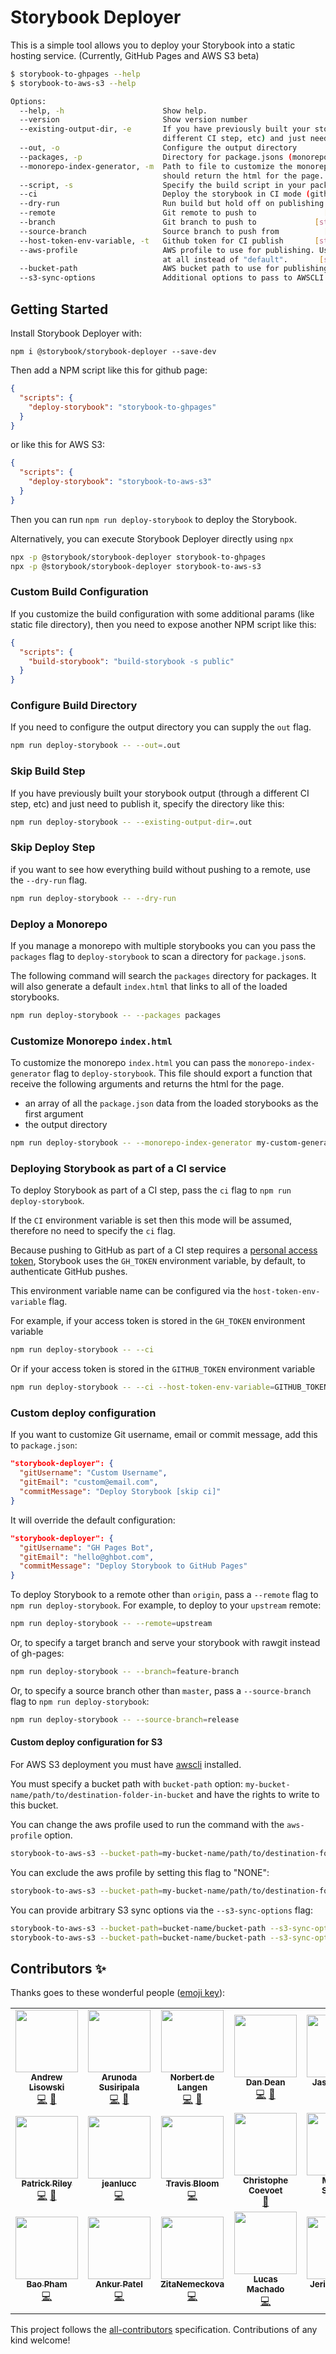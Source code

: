 # Storybook Deployer

This is a simple tool allows you to deploy your Storybook into a static hosting service. (Currently, GitHub Pages and AWS S3 beta)

```sh
$ storybook-to-ghpages --help
$ storybook-to-aws-s3 --help

Options:
  --help, -h                      Show help.                                             [boolean]
  --version                       Show version number                                    [boolean]
  --existing-output-dir, -e       If you have previously built your storybook output (through a
                                  different CI step, etc) and just need to publish it     [string]
  --out, -o                       Configure the output directory                          [string]
  --packages, -p                  Directory for package.jsons (monorepo support)          [string]
  --monorepo-index-generator, -m  Path to file to customize the monorepo index.html. This function
                                  should return the html for the page.                    [string]
  --script, -s                    Specify the build script in your package.json           [string]
  --ci                            Deploy the storybook in CI mode (github only)          [boolean]
  --dry-run                       Run build but hold off on publishing                   [boolean]
  --remote                        Git remote to push to               [string] [default: "origin"]
  --branch                        Git branch to push to             [string] [default: "gh-pages"]
  --source-branch                 Source branch to push from          [string] [default: "master"]
  --host-token-env-variable, -t   Github token for CI publish       [string] [default: "GH_TOKEN"]
  --aws-profile                   AWS profile to use for publishing. Use NONE to use no profile
                                  at all instead of "default".       [string] [default: "default"]
  --bucket-path                   AWS bucket path to use for publishing                   [string]
  --s3-sync-options               Additional options to pass to AWSCLI s3 sync            [string]
```

## Getting Started

Install Storybook Deployer with:

```
npm i @storybook/storybook-deployer --save-dev
```

Then add a NPM script like this for github page:

```json
{
  "scripts": {
    "deploy-storybook": "storybook-to-ghpages"
  }
}
```

or like this for AWS S3:

```json
{
  "scripts": {
    "deploy-storybook": "storybook-to-aws-s3"
  }
}
```

Then you can run `npm run deploy-storybook` to deploy the Storybook.

Alternatively, you can execute Storybook Deployer directly using `npx`

```sh
npx -p @storybook/storybook-deployer storybook-to-ghpages
npx -p @storybook/storybook-deployer storybook-to-aws-s3
```

### Custom Build Configuration

If you customize the build configuration with some additional params (like static file directory), then you need to expose another NPM script like this:

```json
{
  "scripts": {
    "build-storybook": "build-storybook -s public"
  }
}
```

### Configure Build Directory

If you need to configure the output directory you can supply the `out` flag.

```sh
npm run deploy-storybook -- --out=.out
```

### Skip Build Step

If you have previously built your storybook output (through a different CI step, etc) and just need to publish it, specify the directory like this:

```sh
npm run deploy-storybook -- --existing-output-dir=.out
```

### Skip Deploy Step

if you want to see how everything build without pushing to a remote, use the `--dry-run` flag.

```sh
npm run deploy-storybook -- --dry-run
```

### Deploy a Monorepo

If you manage a monorepo with multiple storybooks you can you pass the `packages` flag to `deploy-storybook` to scan a directory for `package.json`s.

The following command will search the `packages` directory for packages. It will also generate a default `index.html` that links to all of the loaded storybooks.

```sh
npm run deploy-storybook -- --packages packages
```

### Customize Monorepo `index.html`

To customize the monorepo `index.html` you can pass the `monorepo-index-generator` flag to `deploy-storybook`. This file should export a function that receive the following arguments and returns the html for the page.

- an array of all the `package.json` data from the loaded storybooks as the first argument
- the output directory

```sh
npm run deploy-storybook -- --monorepo-index-generator my-custom-generator.js
```

### Deploying Storybook as part of a CI service

To deploy Storybook as part of a CI step, pass the `ci` flag to `npm run deploy-storybook`.

If the `CI` environment variable is set then this mode will be assumed, therefore no need to specify the `ci` flag.

Because pushing to GitHub as part of a CI step requires a [personal access token](https://github.com/blog/1509-personal-api-tokens), Storybook uses the `GH_TOKEN` environment variable, by default, to authenticate GitHub pushes.

This environment variable name can be configured via the `host-token-env-variable` flag.

For example, if your access token is stored in the `GH_TOKEN` environment variable

```sh
npm run deploy-storybook -- --ci
```

Or if your access token is stored in the `GITHUB_TOKEN` environment variable

```sh
npm run deploy-storybook -- --ci --host-token-env-variable=GITHUB_TOKEN
```

### Custom deploy configuration

If you want to customize Git username, email or commit message, add this to `package.json`:

```json
"storybook-deployer": {
  "gitUsername": "Custom Username",
  "gitEmail": "custom@email.com",
  "commitMessage": "Deploy Storybook [skip ci]"
}
```

It will override the default configuration:

```json
"storybook-deployer": {
  "gitUsername": "GH Pages Bot",
  "gitEmail": "hello@ghbot.com",
  "commitMessage": "Deploy Storybook to GitHub Pages"
}
```

To deploy Storybook to a remote other than `origin`, pass a `--remote` flag to `npm run deploy-storybook`.
For example, to deploy to your `upstream` remote:

```sh
npm run deploy-storybook -- --remote=upstream
```

Or, to specify a target branch and serve your storybook with rawgit instead of gh-pages:

```sh
npm run deploy-storybook -- --branch=feature-branch
```

Or, to specify a source branch other than `master`, pass a `--source-branch` flag to `npm run deploy-storybook`:

```sh
npm run deploy-storybook -- --source-branch=release
```

#### Custom deploy configuration for S3

For AWS S3 deployment you must have [awscli](https://docs.aws.amazon.com/cli/latest/userguide/installing.html) installed.

You must specify a bucket path with `bucket-path` option: `my-bucket-name/path/to/destination-folder-in-bucket` and have the rights to write to this bucket.

You can change the aws profile used to run the command with the `aws-profile` option.

```sh
storybook-to-aws-s3 --bucket-path=my-bucket-name/path/to/destination-folder-in-bucket --aws-profile=myprofile
```

You can exclude the aws profile by setting this flag to "NONE":

```sh
storybook-to-aws-s3 --bucket-path=my-bucket-name/path/to/destination-folder-in-bucket --aws-profile=NONE
```

You can provide arbitrary S3 sync options via the `--s3-sync-options` flag:

```sh
storybook-to-aws-s3 --bucket-path=bucket-name/bucket-path --s3-sync-options=--acl=public-read
storybook-to-aws-s3 --bucket-path=bucket-name/bucket-path --s3-sync-options="--acl=public-read --quiet"
```

## Contributors ✨

Thanks goes to these wonderful people ([emoji key](https://allcontributors.org/docs/en/emoji-key)):

<!-- ALL-CONTRIBUTORS-LIST:START - Do not remove or modify this section -->
<!-- prettier-ignore-start -->
<!-- markdownlint-disable -->
<table>
  <tr>
    <td align="center"><a href="http://hipstersmoothie.com"><img src="https://avatars3.githubusercontent.com/u/1192452?v=4?s=100" width="100px;" alt=""/><br /><sub><b>Andrew Lisowski</b></sub></a><br /><a href="https://github.com/storybookjs/storybook-deployer/commits?author=hipstersmoothie" title="Code">💻</a> <a href="https://github.com/storybookjs/storybook-deployer/commits?author=hipstersmoothie" title="Documentation">📖</a></td>
    <td align="center"><a href="https://arunoda.me"><img src="https://avatars1.githubusercontent.com/u/50838?v=4?s=100" width="100px;" alt=""/><br /><sub><b>Arunoda Susiripala</b></sub></a><br /><a href="https://github.com/storybookjs/storybook-deployer/commits?author=arunoda" title="Code">💻</a> <a href="https://github.com/storybookjs/storybook-deployer/commits?author=arunoda" title="Documentation">📖</a></td>
    <td align="center"><a href="https://github.com/ndelangen"><img src="https://avatars2.githubusercontent.com/u/3070389?v=4?s=100" width="100px;" alt=""/><br /><sub><b>Norbert de Langen</b></sub></a><br /><a href="https://github.com/storybookjs/storybook-deployer/commits?author=ndelangen" title="Code">💻</a> <a href="https://github.com/storybookjs/storybook-deployer/commits?author=ndelangen" title="Documentation">📖</a></td>
    <td align="center"><a href="https://dandean.com"><img src="https://avatars3.githubusercontent.com/u/18332?v=4?s=100" width="100px;" alt=""/><br /><sub><b>Dan Dean</b></sub></a><br /><a href="https://github.com/storybookjs/storybook-deployer/commits?author=dandean" title="Code">💻</a> <a href="https://github.com/storybookjs/storybook-deployer/commits?author=dandean" title="Documentation">📖</a></td>
    <td align="center"><a href="http://www.jsonunger.com"><img src="https://avatars1.githubusercontent.com/u/16748392?v=4?s=100" width="100px;" alt=""/><br /><sub><b>Jason Unger</b></sub></a><br /><a href="https://github.com/storybookjs/storybook-deployer/commits?author=jsonunger" title="Code">💻</a> <a href="https://github.com/storybookjs/storybook-deployer/commits?author=jsonunger" title="Documentation">📖</a></td>
    <td align="center"><a href="https://github.com/nkov"><img src="https://avatars3.githubusercontent.com/u/3165749?v=4?s=100" width="100px;" alt=""/><br /><sub><b>nkov</b></sub></a><br /><a href="https://github.com/storybookjs/storybook-deployer/commits?author=nkov" title="Code">💻</a> <a href="https://github.com/storybookjs/storybook-deployer/commits?author=nkov" title="Documentation">📖</a></td>
    <td align="center"><a href="https://github.com/tsargent"><img src="https://avatars3.githubusercontent.com/u/173215?v=4?s=100" width="100px;" alt=""/><br /><sub><b>Tyler Sargent</b></sub></a><br /><a href="https://github.com/storybookjs/storybook-deployer/commits?author=tsargent" title="Documentation">📖</a></td>
  </tr>
  <tr>
    <td align="center"><a href="http://patrickmriley.net"><img src="https://avatars2.githubusercontent.com/u/4237045?v=4?s=100" width="100px;" alt=""/><br /><sub><b>Patrick Riley</b></sub></a><br /><a href="https://github.com/storybookjs/storybook-deployer/commits?author=priley86" title="Code">💻</a> <a href="https://github.com/storybookjs/storybook-deployer/commits?author=priley86" title="Documentation">📖</a></td>
    <td align="center"><a href="https://github.com/jeanlucc"><img src="https://avatars0.githubusercontent.com/u/6769926?v=4?s=100" width="100px;" alt=""/><br /><sub><b>jeanlucc</b></sub></a><br /><a href="https://github.com/storybookjs/storybook-deployer/commits?author=jeanlucc" title="Code">💻</a></td>
    <td align="center"><a href="http://travisbloom.me"><img src="https://avatars1.githubusercontent.com/u/1258114?v=4?s=100" width="100px;" alt=""/><br /><sub><b>Travis Bloom</b></sub></a><br /><a href="https://github.com/storybookjs/storybook-deployer/commits?author=travisbloom" title="Code">💻</a></td>
    <td align="center"><a href="https://github.com/stof"><img src="https://avatars0.githubusercontent.com/u/439401?v=4?s=100" width="100px;" alt=""/><br /><sub><b>Christophe Coevoet</b></sub></a><br /><a href="#maintenance-stof" title="Maintenance">🚧</a></td>
    <td align="center"><a href="http://shilman.net"><img src="https://avatars2.githubusercontent.com/u/488689?v=4?s=100" width="100px;" alt=""/><br /><sub><b>Michael Shilman</b></sub></a><br /><a href="#maintenance-shilman" title="Maintenance">🚧</a></td>
    <td align="center"><a href="https://github.com/jaebradley"><img src="https://avatars0.githubusercontent.com/u/8136030?v=4?s=100" width="100px;" alt=""/><br /><sub><b>Jae Bradley</b></sub></a><br /><a href="https://github.com/storybookjs/storybook-deployer/commits?author=jaebradley" title="Code">💻</a></td>
    <td align="center"><a href="https://bryce.io/"><img src="https://avatars1.githubusercontent.com/u/3171252?v=4?s=100" width="100px;" alt=""/><br /><sub><b>Bryce Dorn</b></sub></a><br /><a href="https://github.com/storybookjs/storybook-deployer/issues?q=author%3Abrycedorn" title="Bug reports">🐛</a></td>
  </tr>
  <tr>
    <td align="center"><a href="https://github.com/baopham"><img src="https://avatars3.githubusercontent.com/u/783410?v=4?s=100" width="100px;" alt=""/><br /><sub><b>Bao Pham</b></sub></a><br /><a href="https://github.com/storybookjs/storybook-deployer/commits?author=baopham" title="Code">💻</a></td>
    <td align="center"><a href="https://encoredevlabs.com"><img src="https://avatars1.githubusercontent.com/u/498669?v=4?s=100" width="100px;" alt=""/><br /><sub><b>Ankur Patel</b></sub></a><br /><a href="https://github.com/storybookjs/storybook-deployer/commits?author=ankurp" title="Code">💻</a></td>
    <td align="center"><a href="https://github.com/ZitaNemeckova"><img src="https://avatars2.githubusercontent.com/u/9210860?v=4?s=100" width="100px;" alt=""/><br /><sub><b>ZitaNemeckova</b></sub></a><br /><a href="https://github.com/storybookjs/storybook-deployer/commits?author=ZitaNemeckova" title="Code">💻</a></td>
    <td align="center"><a href="http://lucasms.net"><img src="https://avatars3.githubusercontent.com/u/868687?v=4?s=100" width="100px;" alt=""/><br /><sub><b>Lucas Machado</b></sub></a><br /><a href="https://github.com/storybookjs/storybook-deployer/commits?author=luksm" title="Code">💻</a></td>
    <td align="center"><a href="https://github.com/sojeri"><img src="https://avatars3.githubusercontent.com/u/10818509?v=4?s=100" width="100px;" alt=""/><br /><sub><b>Jeri Sommers</b></sub></a><br /><a href="https://github.com/storybookjs/storybook-deployer/commits?author=sojeri" title="Code">💻</a></td>
    <td align="center"><a href="http://jimmyandrade.com/"><img src="https://avatars.githubusercontent.com/u/2307245?v=4?s=100" width="100px;" alt=""/><br /><sub><b>Jimmy Andrade</b></sub></a><br /><a href="#infra-jimmyandrade" title="Infrastructure (Hosting, Build-Tools, etc)">🚇</a></td>
    <td align="center"><a href="https://nickthesick.com/"><img src="https://avatars.githubusercontent.com/u/1852538?v=4?s=100" width="100px;" alt=""/><br /><sub><b>Nick Perez</b></sub></a><br /><a href="https://github.com/storybookjs/storybook-deployer/commits?author=nperez0111" title="Documentation">📖</a> <a href="https://github.com/storybookjs/storybook-deployer/commits?author=nperez0111" title="Code">💻</a></td>
  </tr>
</table>

<!-- markdownlint-restore -->
<!-- prettier-ignore-end -->

<!-- ALL-CONTRIBUTORS-LIST:END -->

This project follows the [all-contributors](https://github.com/all-contributors/all-contributors) specification. Contributions of any kind welcome!
